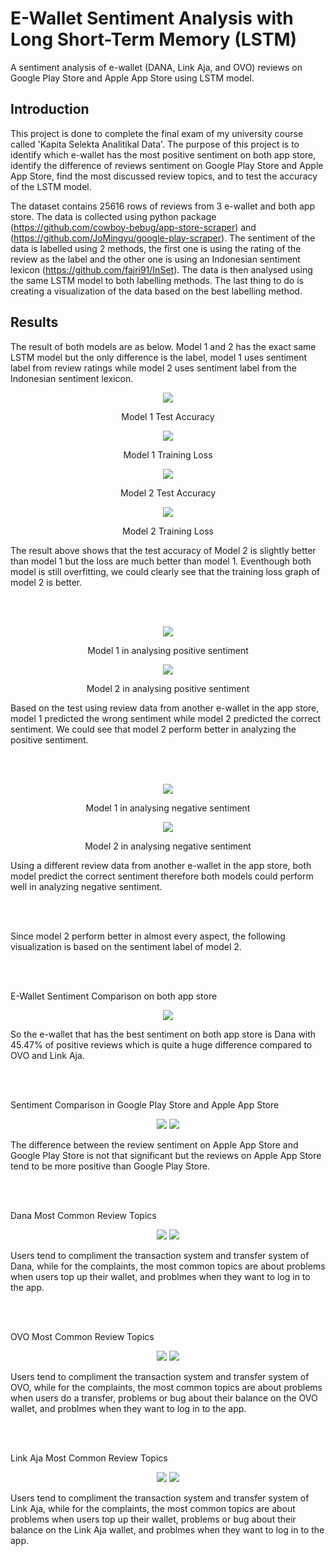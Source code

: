 # E-Wallet Sentiment Analysis with Long Short-Term Memory (LSTM)
A sentiment analysis of e-wallet (DANA, Link Aja, and OVO) reviews on Google Play Store and Apple App Store using LSTM model.

## Introduction
This project is done to complete the final exam of my university course called 'Kapita Selekta Analitikal Data'. The purpose of this project is to identify which e-wallet has the most positive sentiment on both app store, identify the difference of reviews sentiment on Google Play Store and Apple App Store, find the most discussed review topics, and to test the accuracy of the LSTM model. 

The dataset contains 25616 rows of reviews from 3 e-wallet and both app store. The data is collected using python package (https://github.com/cowboy-bebug/app-store-scraper) and (https://github.com/JoMingyu/google-play-scraper). The sentiment of the data is labelled using 2 methods, the first one is using the rating of the review as the label and the other one is using an Indonesian sentiment lexicon (https://github.com/fajri91/InSet). The data is then analysed using the same LSTM model to both labelling methods. The last thing to do is creating a visualization of the data based on the best labelling method.

## Results

<p>The result of both models are as below. Model 1 and 2 has the exact same LSTM model but the only difference is the label, model 1 uses sentiment label from review ratings while model 2 uses sentiment label from the Indonesian sentiment lexicon.
</p>

<p align="center">
<img src='Visualization/model1_test.png'>
</p>
<p align="center">
Model 1 Test Accuracy
</p>
<p align="center">
<img src='Visualization/model1_trainloss.png'>
</p>
<p align="center">
Model 1 Training Loss
</p>
<p align="center">
<img src='Visualization/model2_test.png'>
</p>
<p align="center">
Model 2 Test Accuracy
</p>
<p align="center">
<img src='Visualization/model2_trainloss.png'>
</p>
<p align="center">
Model 2 Training Loss
</p>


<p>The result above shows that the test accuracy of Model 2 is slightly better than model 1 but the loss are much better than model 1. Eventhough both model is still overfitting, we could clearly see that the training loss graph of model 2 is better.
</p>
<br></br>

<p align="center">
<img src='Visualization/model_1_positive_test.png'>
</p>
<p align="center">
Model 1 in analysing positive sentiment
</p>

<p align="center">
<img src='Visualization/model_2_positive_test.png'>
</p>
<p align="center">
Model 2 in analysing positive sentiment
</p>

<p>Based on the test using review data from another e-wallet in the app store, model 1 predicted the wrong sentiment while model 2 predicted the correct sentiment. We could see that model 2 perform better in analyzing the positive sentiment.
</p>
<br></br>

<p align="center">
<img src='Visualization/model_1_negative_test.png'>
</p>
<p align="center">
Model 1 in analysing negative sentiment
</p>

<p align="center">
<img src='Visualization/model_2_negative_test.png'>
</p>
<p align="center">
Model 2 in analysing negative sentiment
</p>

<p>Using a different review data from another e-wallet in the app store, both model predict the correct sentiment therefore both models could perform well in analyzing negative sentiment.
</p>
<br></br>

<p>Since model 2 perform better in almost every aspect, the following visualization is based on the sentiment label of model 2.
</p>
<br></br>
<p> E-Wallet Sentiment Comparison on both app store </p> 
<p align="center">
<img src='Visualization/best_sentiment.png'>
</p>
<p>
So the e-wallet that has the best sentiment on both app store is Dana with 45.47% of positive reviews which is quite a huge difference compared to OVO and Link Aja.
</p>

<br></br>
<p> Sentiment Comparison in Google Play Store and Apple App Store </p> 
<p align="center">
<img src='Visualization/app_store_sentiment.png'>
<img src='Visualization/google_play_sentiment.png'>
</p>

<p>
The difference between the review sentiment on Apple App Store and Google Play Store is not that significant but the reviews on Apple App Store tend to be more positive than Google Play Store.
</p>
<br></br>

<p> Dana Most Common Review Topics</p> 
<p align="center">
<img src='Visualization/cw_dana_pos.png'>
<img src='Visualization/cw_dana_neg.png'>
</p>
<p>
Users tend to compliment the transaction system and transfer system of Dana, while for the complaints, the most common topics are about problems when users top up their wallet, and problmes when they want to log in to the app.</p>

<br></br>
<p> OVO Most Common Review Topics</p> 
<p align="center">
<img src='Visualization/cw_ovo_pos.png'>
<img src='Visualization/cw_ovo_neg.png'>
</p>
<p>Users tend to compliment the transaction system and transfer system of OVO, while for the complaints, the most common topics are about problems when users do a transfer, problems or bug about their balance on the OVO wallet, and problmes when they want to log in to the app.</p>

<br></br>
<p> Link Aja Most Common Review Topics</p> 
<p align="center">
<img src='Visualization/cw_linkaja_pos.png'>
<img src='Visualization/cw_linkaja_neg.png'>
</p>
<p>Users tend to compliment the transaction system and transfer system of Link Aja, while for the complaints, the most common topics are about problems when users top up their wallet, problems or bug about their balance on the Link Aja wallet, and problmes when they want to log in to the app.</p>

